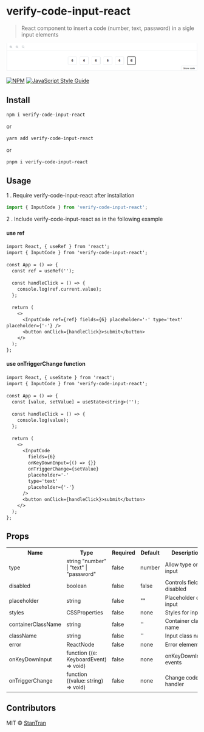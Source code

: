 # verify-code-input-react

> React component to insert a code (number, text, password) in a sigle input elements

![verify-code](image.png)

[![NPM](https://img.shields.io/npm/v/verify-code-input-react.svg)](https://www.npmjs.com/package/verify-code-input-react) [![JavaScript Style Guide](https://img.shields.io/badge/code_style-standard-brightgreen.svg)](https://standardjs.com)

## Install

```bash
npm i verify-code-input-react
```

or

```bash
yarn add verify-code-input-react
```

or

```bash
pnpm i verify-code-input-react
```

## Usage

1 . Require verify-code-input-react after installation

```js
import { InputCode } from 'verify-code-input-react';
```

2 . Include verify-code-input-react as in the following example

#### use ref

```tsx
import React, { useRef } from 'react';
import { InputCode } from 'verify-code-input-react';

const App = () => {
  const ref = useRef('');

  const handleClick = () => {
    console.log(ref.current.value);
  };

  return (
    <>
      <InputCode ref={ref} fields={6} placeholder='-' type='text' placeholder={'-'} />
      <button onClick={handleClick}>submit</button>
    </>
  );
};
```

#### use onTriggerChange function

```tsx
import React, { useState } from 'react';
import { InputCode } from 'verify-code-input-react';

const App = () => {
  const [value, setValue] = useState<string>('');

  const handleClick = () => {
    console.log(value);
  };

  return (
    <>
      <InputCode
        fields={6}
        onKeyDownInput={() => {}}
        onTriggerChange={setValue}
        placeholder='-'
        type='text'
        placeholder={'-'}
      />
      <button onClick={handleClick}>submit</button>
    </>
  );
};
```

## Props

<table>
  <tr>
    <th>Name<br/></th>
    <th>Type</th>
    <th>Required</th>
    <th>Default</th>
    <th>Description</th>
  </tr>
  <tr>
    <td>type</td>
    <td>string "number" | "text" | "password"</td>
    <td>false</td>
    <td>number</td>
    <td>Allow type on input</td>
  </tr>
  <tr>
    <td>disabled</td>
    <td>boolean</td>
    <td>false</td>
    <td>false</td>
    <td>Controls field disabled</td>
  </tr>
  <tr>
    <td>placeholder</td>
    <td>string</td>
    <td>false</td>
    <td>""</td>
    <td>Placeholder on input</td>
  </tr>
  <tr>
    <td>styles</td>
    <td>CSSProperties</td>
    <td>false</td>
    <td>none</td>
    <td>Styles for input</td>
  </tr>
  <tr>
    <td>containerClassName</td>
    <td>string</td>
    <td>false</td>
    <td>''</td>
    <td>Container class name</td>
  </tr>
    <tr>
     <td>className</td>
     <td>string</td>
     <td>false</td>
     <td>''</td>
     <td>Input class name</td>
   </tr>
  <tr>
    <td>error</td>
    <td>ReactNode</td>
    <td>false</td>
    <td>none</td>
    <td>Error element</td>
  </tr>
  <tr>
    <td>onKeyDownInput</td>
    <td>function ((e: KeyboardEvent<HTMLInputElement>) => void)</td>
    <td>false</td>
    <td>none</td>
    <td>onKeyDownInput events</td>
  </tr>
  <tr>
    <td>onTriggerChange</td>
    <td>function ((value: string) => void)</td>
    <td>false</td>
    <td>none</td>
    <td>Change code handler</td>
  </tr>

</table>

## Contributors

MIT © [StanTran](https://github.com/TranVanDu)
